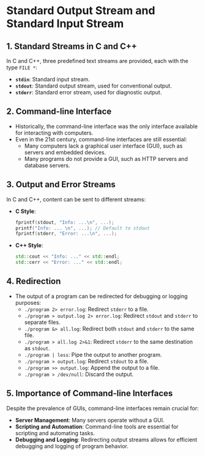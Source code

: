 
# Standard Output Stream and Standard Input Stream

## 1. Standard Streams in C and C++
In C and C++, three predefined text streams are provided, each with the type `FILE *`:
- **`stdin`**: Standard input stream.
- **`stdout`**: Standard output stream, used for conventional output.
- **`stderr`**: Standard error stream, used for diagnostic output.

## 2. Command-line Interface
- Historically, the command-line interface was the only interface available for interacting with computers.
- Even in the 21st century, command-line interfaces are still essential:
  - Many computers lack a graphical user interface (GUI), such as servers and embedded devices.
  - Many programs do not provide a GUI, such as HTTP servers and database servers.

## 3. Output and Error Streams
In C and C++, content can be sent to different streams:
- **C Style**:
  ```c
  fprintf(stdout, "Info: ...\n", ...);
  printf("Info: ... \n", ...); // Default to stdout
  fprintf(stderr, "Error: ...\n", ...);
  ```
- **C++ Style**:
  ```cpp
  std::cout << "Info: ..." << std::endl;
  std::cerr << "Error: ..." << std::endl;
  ```

## 4. Redirection
- The output of a program can be redirected for debugging or logging purposes:
  - `./program 2> error.log`: Redirect `stderr` to a file.
  - `./program > output.log 2> error.log`: Redirect `stdout` and `stderr` to separate files.
  - `./program &> all.log`: Redirect both `stdout` and `stderr` to the same file.
  - `./program > all.log 2>&1`: Redirect `stderr` to the same destination as `stdout`.
  - `./program | less`: Pipe the output to another program.
  - `./program > output.log`: Redirect `stdout` to a file.
  - `./program >> output.log`: Append the output to a file.
  - `./program > /dev/null`: Discard the output.

## 5. Importance of Command-line Interfaces
Despite the prevalence of GUIs, command-line interfaces remain crucial for:
- **Server Management**: Many servers operate without a GUI.
- **Scripting and Automation**: Command-line tools are essential for scripting and automating tasks.
- **Debugging and Logging**: Redirecting output streams allows for efficient debugging and logging of program behavior.

